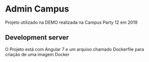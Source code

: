 # Admin Campus

Projeto utilizado na DEMO realizada na Campus Party 12 em 2019

## Development server

O Projeto está com Angular 7 e um arquivo chamado Dockerfile para criação de uma imagem Docker
